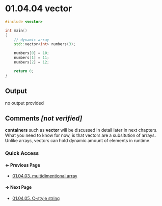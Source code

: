 # 01.04.04 vector

```cxx
#include <vector>

int main()
{
    // dynamic array
    std::vector<int> numbers(3);

    numbers[0] = 10;
    numbers[1] = 11;
    numbers[2] = 12;

    return 0;
}

```

## Output

no output provided

## Comments *[not verified]*

**containers** such as **vector** will be discussed in detail later in next chapters.  
What you need to know for now, is that vectors are a subsitution of arrays.  
Unlike arrays, vectors can hold dynamic amount of elements in runtime.

### Quick Access

<div class="previous_page pagination">

#### &#8592; Previous Page

* [01.04.03. multidimentional array](./../../01.the_basics/04.arrays&strings/03.multidimensional.md)

</div>
<div class="next_page pagination">

#### &#8594; Next Page

* [01.04.05. C-style string](./../../01.the_basics/04.arrays&strings/05.char.md)

</div>
